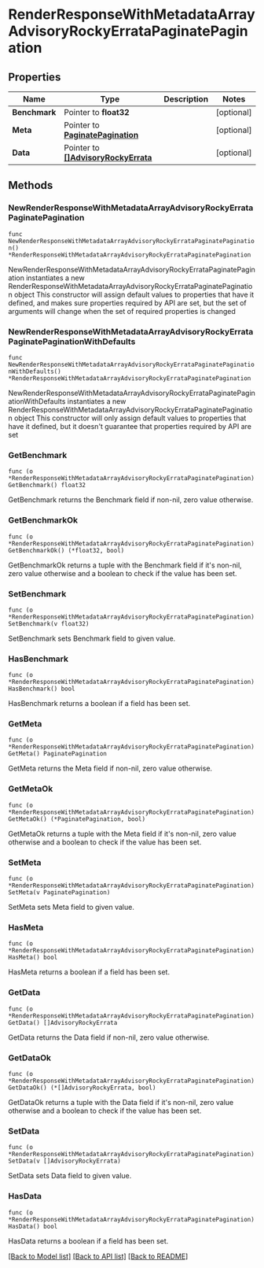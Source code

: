 # RenderResponseWithMetadataArrayAdvisoryRockyErrataPaginatePagination

## Properties

Name | Type | Description | Notes
------------ | ------------- | ------------- | -------------
**Benchmark** | Pointer to **float32** |  | [optional] 
**Meta** | Pointer to [**PaginatePagination**](PaginatePagination.md) |  | [optional] 
**Data** | Pointer to [**[]AdvisoryRockyErrata**](AdvisoryRockyErrata.md) |  | [optional] 

## Methods

### NewRenderResponseWithMetadataArrayAdvisoryRockyErrataPaginatePagination

`func NewRenderResponseWithMetadataArrayAdvisoryRockyErrataPaginatePagination() *RenderResponseWithMetadataArrayAdvisoryRockyErrataPaginatePagination`

NewRenderResponseWithMetadataArrayAdvisoryRockyErrataPaginatePagination instantiates a new RenderResponseWithMetadataArrayAdvisoryRockyErrataPaginatePagination object
This constructor will assign default values to properties that have it defined,
and makes sure properties required by API are set, but the set of arguments
will change when the set of required properties is changed

### NewRenderResponseWithMetadataArrayAdvisoryRockyErrataPaginatePaginationWithDefaults

`func NewRenderResponseWithMetadataArrayAdvisoryRockyErrataPaginatePaginationWithDefaults() *RenderResponseWithMetadataArrayAdvisoryRockyErrataPaginatePagination`

NewRenderResponseWithMetadataArrayAdvisoryRockyErrataPaginatePaginationWithDefaults instantiates a new RenderResponseWithMetadataArrayAdvisoryRockyErrataPaginatePagination object
This constructor will only assign default values to properties that have it defined,
but it doesn't guarantee that properties required by API are set

### GetBenchmark

`func (o *RenderResponseWithMetadataArrayAdvisoryRockyErrataPaginatePagination) GetBenchmark() float32`

GetBenchmark returns the Benchmark field if non-nil, zero value otherwise.

### GetBenchmarkOk

`func (o *RenderResponseWithMetadataArrayAdvisoryRockyErrataPaginatePagination) GetBenchmarkOk() (*float32, bool)`

GetBenchmarkOk returns a tuple with the Benchmark field if it's non-nil, zero value otherwise
and a boolean to check if the value has been set.

### SetBenchmark

`func (o *RenderResponseWithMetadataArrayAdvisoryRockyErrataPaginatePagination) SetBenchmark(v float32)`

SetBenchmark sets Benchmark field to given value.

### HasBenchmark

`func (o *RenderResponseWithMetadataArrayAdvisoryRockyErrataPaginatePagination) HasBenchmark() bool`

HasBenchmark returns a boolean if a field has been set.

### GetMeta

`func (o *RenderResponseWithMetadataArrayAdvisoryRockyErrataPaginatePagination) GetMeta() PaginatePagination`

GetMeta returns the Meta field if non-nil, zero value otherwise.

### GetMetaOk

`func (o *RenderResponseWithMetadataArrayAdvisoryRockyErrataPaginatePagination) GetMetaOk() (*PaginatePagination, bool)`

GetMetaOk returns a tuple with the Meta field if it's non-nil, zero value otherwise
and a boolean to check if the value has been set.

### SetMeta

`func (o *RenderResponseWithMetadataArrayAdvisoryRockyErrataPaginatePagination) SetMeta(v PaginatePagination)`

SetMeta sets Meta field to given value.

### HasMeta

`func (o *RenderResponseWithMetadataArrayAdvisoryRockyErrataPaginatePagination) HasMeta() bool`

HasMeta returns a boolean if a field has been set.

### GetData

`func (o *RenderResponseWithMetadataArrayAdvisoryRockyErrataPaginatePagination) GetData() []AdvisoryRockyErrata`

GetData returns the Data field if non-nil, zero value otherwise.

### GetDataOk

`func (o *RenderResponseWithMetadataArrayAdvisoryRockyErrataPaginatePagination) GetDataOk() (*[]AdvisoryRockyErrata, bool)`

GetDataOk returns a tuple with the Data field if it's non-nil, zero value otherwise
and a boolean to check if the value has been set.

### SetData

`func (o *RenderResponseWithMetadataArrayAdvisoryRockyErrataPaginatePagination) SetData(v []AdvisoryRockyErrata)`

SetData sets Data field to given value.

### HasData

`func (o *RenderResponseWithMetadataArrayAdvisoryRockyErrataPaginatePagination) HasData() bool`

HasData returns a boolean if a field has been set.


[[Back to Model list]](../README.md#documentation-for-models) [[Back to API list]](../README.md#documentation-for-api-endpoints) [[Back to README]](../README.md)


